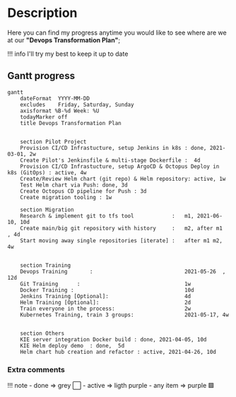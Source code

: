 # Description

Here you can find my progress anytime you would like to see where are we at our **"Devops Transformation Plan"**; 


!!! info
    I'll try my best to keep it up to date

## Gantt progress

```mermaid
gantt
    dateFormat  YYYY-MM-DD
    excludes    Friday, Saturday, Sunday
    axisformat %B-%d Week: %U
    todayMarker off
    title Devops Transformation Plan


    section Pilot Project
    Provision CI/CD Infrastucture, setup Jenkins in k8s : done, 2021-03-01, 2w
    Create Pilot's Jenkinsfile & multi-stage Dockerfile :  4d
    Provision CI/CD Infrastucture, setup ArgoCD & Octopus Deploy in k8s (GitOps) : active, 4w
    Create/Review Helm chart (git repo) & Helm repository: active, 1w
    Test Helm chart via Push: done, 3d
    Create Octopus CD pipeline for Push : 3d
    Create migration tooling : 1w

    section Migration
    Research & implement git to tfs tool            :   m1, 2021-06-10, 10d
    Create main/big git repository with history     :   m2, after m1  , 4d
    Start moving away single repositories [iterate] :   after m1 m2, 4w


    section Training
    Devops Training       :                             2021-05-26  , 12d
    Git Training      :                                 1w
    Docker Training :                                   10d
    Jenkins Training [Optional]:                        4d
    Helm Training [Optional]:                           2d
    Train everyone in the process:                      2w
    Kubernetes Training, train 3 groups:                2021-05-17, 4w


    section Others
    KIE server integration Docker build : done, 2021-04-05, 10d
    KIE Helm deploy demo  : done,  5d
    Helm chart hub creation and refactor : active, 2021-04-26, 10d

```


### Extra comments

!!! note
    - done => grey ⬜
    - active => ligth purple
    - any item => purple 🟪